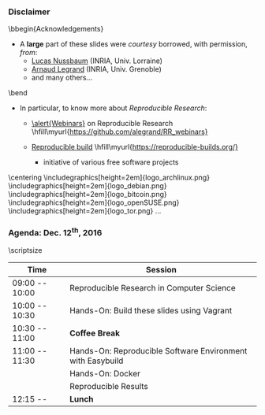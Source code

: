 ### Disclaimer

\bbegin{Acknowledgements}

* A **large** part of these slides were _courtesy_ borrowed, with permission, _from_:
     - [Lucas Nussbaum](https://members.loria.fr/LNussbaum/) (INRIA, Univ. Lorraine)
     - [Arnaud Legrand](http://mescal.imag.fr/membres/arnaud.legrand/) (INRIA, Univ. Grenoble)
     - and many others...

\bend

* In particular, to know more about _Reproducible Research_:
    - [\alert{Webinars}](https://github.com/alegrand/RR_webinars) on Reproducible Research \hfill\myurl{https://github.com/alegrand/RR_webinars}

    - [Reproducible build](https://reproducible-builds.org/) \hfill\myurl{https://reproducible-builds.org/}
         * initiative of various free software projects

\centering
\includegraphics[height=2em]{logo_archlinux.png}
\includegraphics[height=2em]{logo_debian.png}
\includegraphics[height=2em]{logo_bitcoin.png}
\includegraphics[height=2em]{logo_openSUSE.png}
\includegraphics[height=2em]{logo_tor.png}
...

### Agenda: Dec. 12<sup>th</sup>, 2016

\scriptsize

| Time           | Session                                                    |
|----------------|------------------------------------------------------------|
| 09:00 -- 10:00 | Reproducible Research in Computer Science                  |
| 10:00 -- 10:30 | Hands-On: Build these slides using Vagrant                 |
| 10:30 -- 11:00 | __Coffee Break__                                           |
| 11:00 -- 11:30 | Hands-On: Reproducible Software Environment with Easybuild |
|                | Hands-On: Docker                                           |
|                | Reproducible Results                                       |
| 12:15 --       | __Lunch__                                                  |

